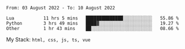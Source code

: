 <!--START_SECTION:waka-->

```text
From: 03 August 2022 - To: 10 August 2022

Lua           11 hrs 5 mins   ██████████████░░░░░░░░░░░   55.86 %
Python        3 hrs 49 mins   ████▓░░░░░░░░░░░░░░░░░░░░   19.27 %
Other         1 hr 43 mins    ██░░░░░░░░░░░░░░░░░░░░░░░   08.66 %
```

<!--END_SECTION:waka-->
My Stack: `html, css, js, ts, vue`
